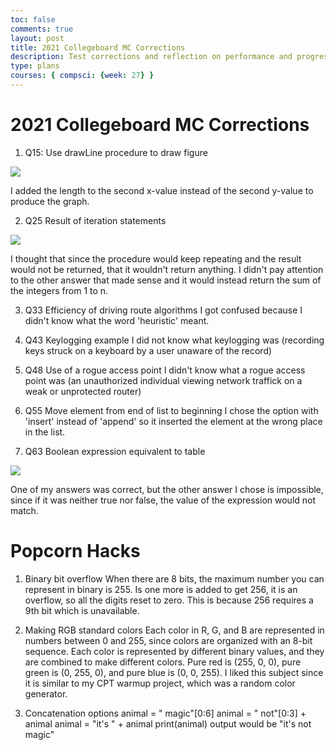 ```yaml
---
toc: false
comments: true
layout: post
title: 2021 Collegeboard MC Corrections
description: Test corrections and reflection on performance and progress
type: plans
courses: { compsci: {week: 27} }
---
```


# 2021 Collegeboard MC Corrections

1. Q15: Use drawLine procedure to draw figure
<img src="https://cdn.discordapp.com/attachments/796087225535168512/1219726092542279710/image.png?ex=660c5971&is=65f9e471&hm=2269c0e3872cd83ca350427397c1c33306e9eb85a9dc0a71b6a6acc4764bd6cc&">

I added the length to the second x-value instead of the second y-value to produce the graph.

2. Q25 Result of iteration statements
<img src="https://cdn.discordapp.com/attachments/796087225535168512/1219726951023906836/image.png?ex=660c5a3e&is=65f9e53e&hm=40909e9e911dce872b83f8946485de92d510726cf65f2d2186348b71f0c804cb&">

I thought that since the procedure would keep repeating and the result would not be returned, that it wouldn't return anything. I didn't pay attention to the other answer that made sense and it would instead return the sum of the integers from 1 to n.

3. Q33 Efficiency of driving route algorithms
I got confused because I didn't know what the word 'heuristic' meant.

4. Q43 Keylogging example
I did not know what keylogging was (recording keys struck on a keyboard by a user unaware of the record)

5. Q48 Use of a rogue access point
I didn't know what a rogue access point was (an unauthorized individual viewing network traffick on a weak or unprotected router)

6. Q55 Move element from end of list to beginning
I chose the option with 'insert' instead of 'append' so it inserted the element at the wrong place in the list.

7. Q63 Boolean expression equivalent to table
<img src="https://cdn.discordapp.com/attachments/796087225535168512/1220092946335137913/image.png?ex=660daf1a&is=65fb3a1a&hm=c00de2431b940370c03930da9fc94455e6323fd952475f991eb77660dbfa387d&">

One of my answers was correct, but the other answer I chose is impossible, since if it was neither true nor false, the value of the expression would not match.

# Popcorn Hacks

1. Binary bit overflow
When there are 8 bits, the maximum number you can represent in binary is 255. Is one more is added to get 256, it is an overflow, so all the digits reset to zero. This is because 256 requires a 9th bit which is unavailable.

2. Making RGB standard colors
Each color in R, G, and B are represented in numbers between 0 and 255, since colors are organized with an 8-bit sequence. Each color is represented by different binary values, and they are combined to make different colors. Pure red is (255, 0, 0), pure green is (0, 255, 0), and pure blue is (0, 0, 255). I liked this subject since it is similar to my CPT warmup project, which was a random color generator.

3. Concatenation options
animal = " magic"[0:6]
animal = " not"[0:3] + animal
animal = "it's " + animal
print(animal)
output would be "it's not magic"